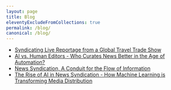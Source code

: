 ```yaml
---
layout: page
title: Blog
eleventyExcludeFromCollections: true
permalink: /blog/
canonical: /blog/
---
```


- [Syndicating Live Reportage from a Global Travel Trade Show](https://syndicator.net/syndicating-live-reportage/)
- [AI vs. Human Editors - Who Curates News Better in the Age of Automation?](https://syndicator.net/ai-vs-human-editors/)
- [News Syndication, A Conduit for the Flow of Information](https://syndicator.net/news-syndication/)
- [The Rise of AI in News Syndication - How Machine Learning is Transforming Media Distribution](https://syndicator.net/rise-of-ai-in-news-syndication/)

  
